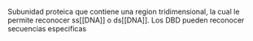 Subunidad proteica que contiene una region tridimensional, la cual le permite reconocer ss[[DNA]] o ds[[DNA]]. Los DBD pueden reconocer secuencias especificas 